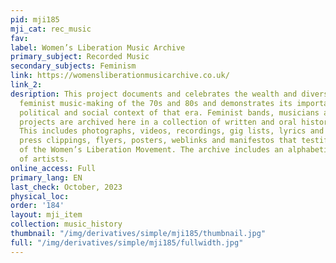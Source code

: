 ```yaml
---
pid: mji185
mji_cat: rec_music
fav: 
label: Women’s Liberation Music Archive
primary_subject: Recorded Music
secondary_subjects: Feminism
link: https://womensliberationmusicarchive.co.uk/
link_2: 
desription: This project documents and celebrates the wealth and diversity of the
  feminist music-making of the 70s and 80s and demonstrates its importance in the
  political and social context of that era. Feminist bands, musicians and related
  projects are archived here in a collection of written and oral histories and memorabilia.
  This includes photographs, videos, recordings, gig lists, lyrics and musical scores,
  press clippings, flyers, posters, weblinks and manifestos that testify to the creativity
  of the Women’s Liberation Movement. The archive includes an alphabetical directory
  of artists.
online_access: Full
primary_lang: EN
last_check: October, 2023
physical_loc: 
order: '184'
layout: mji_item
collection: music_history
thumbnail: "/img/derivatives/simple/mji185/thumbnail.jpg"
full: "/img/derivatives/simple/mji185/fullwidth.jpg"
---
```

